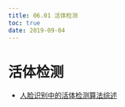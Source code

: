 ```yaml
---
title: 06.01 活体检测
toc: true
date: 2019-09-04
---
```

# 活体检测

- [人脸识别中的活体检测算法综述](https://zhuanlan.zhihu.com/p/44904820)
